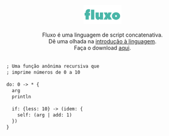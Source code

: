<p align="center">
<img src="assets/fluxo_logo.png" height="50">
<br>
<br>
Fluxo é uma linguagem de script concatenativa.
<br>
Dê uma olhada na <a href="https://github.com/fabricioh/fluxo/wiki/Introdu%C3%A7%C3%A3o-%C3%A0-linguagem">introdução à linguagem</a>.
<br>
Faça o download <a href="https://github.com/fabricioh/fluxo/releases">aqui</a>.
<br>
<br>
</p>

```
; Uma função anônima recursiva que
; imprime números de 0 a 10

do: 0 -> * {
  arg
  println

  if: {less: 10} -> (idem: {
    self: (arg | add: 1)
  })
}
```

